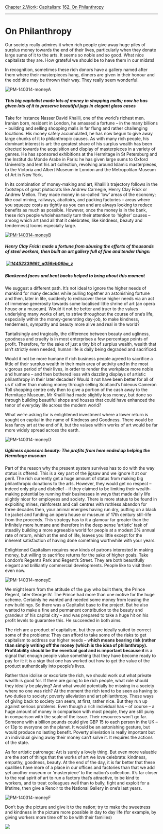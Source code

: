 [Chapter 2.Work](https://www.theschooloflife.com/thebookoflife/category/work/): [Capitalism](https://www.theschooloflife.com/thebookoflife/category/work/capitalism/): [162. On Philanthropy](https://www.theschooloflife.com/thebookoflife/the-rich-should-stop-giving-so-much-of-their-money-away/)

* * *

# On Philanthropy

Our society really admires it when rich people give away huge piles of surplus money towards the end of their lives, particularly when they donate large sums of it to the arts. It seems so noble and so good. What nice capitalists they are. How grateful we should be to have them in our midsts!

In recognition, sometimes these rich donors have a gallery named after them where their masterpieces hang, dinners are given in their honour and the odd title may be thrown their way. They really seem wonderful.

![PM-140314-moneyA](https://www.theschooloflife.com/thebookoflife/wp-content/uploads/2014/09/PM-140314-moneyA.jpg)

##### This big capitalist made lots of money in shopping malls; now he has given lots of it to preserve beautiful jugs in elegant glass cases

Take for instance Nasser David Khalili, one of the world’s richest men. Iranian born, resident in London, he amassed a fortune – in the many billions – building and selling shopping malls in far flung and rather challenging locations. His money safely accumulated, he has now begun to give away large chunks of it to philanthropic causes. As with many rich people, his dominant interest is art: the greatest share of his surplus wealth has been directed towards the acquisition and display of masterpieces in a variety of genres. He has sponsored exhibitions at the Hermitage in St Petersburg and the Institut du Monde Arabe in Paris: he has given large sums to Oxford University and lent his art collection, revolving around Islamic masterpieces, to the Victoria and Albert Museum in London and the Metropolitan Museum of Art in New York.

In its combination of money-making and art, Khalili’s trajectory follows in the footsteps of great plutocrats like Andrew Carnegie, Henry Clay Frick or Andrew Mellon. They made money in so-called ‘low’ areas of the economy; like coal mining, railways, abattoirs, and packing factories – areas where you squeeze costs as tightly as you can and are always looking to reduce benefits as much as possible. However, once the money is in the bank, these rich people wholeheartedly turn their attention to ‘higher’ causes – among which art (and all that it celebrates, like kindness, beauty and tenderness) looms especially large.

[![PM-140314-moneyB](https://www.theschooloflife.com/thebookoflife/wp-content/uploads/2014/10/PM-140314-moneyB.jpg)](http://www.thebookoflife.org/wp-content/uploads/2014/10/PM-140314-moneyB.jpg)

##### Henry Clay Frick: made a fortune from abusing the efforts of thousands of steel workers, then built an art gallery full of fine and tender things:

##### &nbsp;[![14452339661_a056eb06ba_z](https://www.theschooloflife.com/thebookoflife/wp-content/uploads/2014/10/14452339661_a056eb06ba_z.jpg)](http://www.thebookoflife.org/wp-content/uploads/2014/10/14452339661_a056eb06ba_z.jpg)

##### Blackened faces and bent backs helped to bring about this moment

We suggest a different path. It’s not ideal to ignore the higher needs of mankind for many decades while pulling together an astonishing fortune and then, later in life, suddenly to rediscover these higher needs via an act of immense generosity towards some localised little shrine of art (an opera house or a museum). Would it not be better and truer to the values underlying many works of art, to strive throughout the course of one’s life, especially within the money-generating day-job, to make kindness, tenderness, sympathy and beauty more alive and real in the world?

Tantalisingly and tragically, the difference between beauty and ugliness, goodness and cruelty is in most enterprises a few percentage points of profit. Therefore, for the sake of just a tiny bit of surplus wealth, wealth that isn’t strictly even needed, human life is daily being degraded and sacrificed.

Would it not be more humane if rich business people agreed to sacrifice a little of their surplus wealth in their main area of activity and in the most vigorous period of their lives, in order to render the workplace more noble and humane – and then bothered less with dazzling displays of artistic philanthropy in their later decades? Would it not have been better for all of us if rather than making money through selling Scotland’s hideous Cameron Toll shopping centre only then to give a portion of the cash away to the Hermitage Museum, Mr Khalili had made slightly less money, but done so through building beautiful shops and houses that could have enhanced the tenor of everyday life across the modern world?

What we’re asking for is enlightened investment where a lower return is sought on capital in the name of Kindness and Goodness. There would be less fancy art at the end of it, but the values within works of art would be far more widely spread across the earth.

![PM-140314-moneyD](https://www.theschooloflife.com/thebookoflife/wp-content/uploads/2014/09/PM-140314-moneyD.jpg)

##### Ugliness sponsors beauty: The profits from here ended up helping the Hermitage museum

Part of the reason why the present system survives has to do with the way status is offered. This is a key part of the jigsaw and we ignore it at our peril. The rich currently get a huge amount of status from making big philanthropic donations to the arts. However, they would get no respect – indeed only pity and disbelief – if they claimed to be limiting their wealth-making potential by running their businesses in ways that made daily life slightly nicer for employees and society. There is more status to be found in exploiting mines, rainforests and call centres with ruthless abandon for three decades then, your animal energies having run dry, putting on a black tie jacket and funding an opera house or museum of 17th century still-life from the proceeds. This strategy has to it a glamour far greater than the infinitely more humane and therefore in the deep sense ‘artistic’ task of steadily building a more agreeable world for people at a modest 3% annual rate of return, which at the end of life, leaves you little except for the inherent satisfaction of having done something worthwhile with your years.

Enlightened Capitalism requires new kinds of patrons interested in making money, but willing to sacrifice returns for the sake of higher goals. Take London’s Regent’s Park and Regent’s Street. They are both beautifully elegant and brilliantly commercial developments. People like to visit them even now.

![PM-140314-moneyE](https://www.theschooloflife.com/thebookoflife/wp-content/uploads/2014/09/PM-140314-moneyE.jpg)

We might learn from the attitude of the guy who built them, the Prince Regent, later George IV. The Prince had more than one motive for the huge scheme. Certainly he wanted and needed some money from leasing the new buildings. So there was a Capitalist base to the project. But he also wanted to make a fine and permanent contribution to the beauty and grandeur of his capital city – and was prepared to take a huge hit on his profit levels to guarantee this. He succeeded in both aims.

The rich are a product of capitalism, but they are ideally suited to correct some of the problems: They can afford to take some of the risks to get capitalism to address our higher needs – w**hich means bearing risk (rather than simply writing off the money (which is the idea of philanthropy). Profitability should be the eventual goal and is important because it i**s a signal that enough people value something that they have become ready to pay for it: it is a sign that one has worked out how to get the value of the product authentically into people’s lives.

Rather than idolise or excoriate the rich, we should work out what private wealth is good for. If there are going to be rich people, what role should they ideally be playing? And what would potentially be missing in a society where no one was rich? At the moment the rich tend to be seen as having to two duties to society: poverty alleviation and art philanthropy. These ways of giving back to society can seem, at first, rather nice. But they run up against serious problems.&nbsp;Even though a rich individual has – of course – a huge amount of money in comparison with most people, they are still puny in comparison with the scale of the issue. Their resources won’t go far. Someone with a billion pounds could give GBP 15 to each person in the UK – or 13p to everyone on the planet. It would be an astonishing gesture, but would produce no lasting benefit. Poverty alleviation is really important but an individual giving away their money can’t solve it. It requires the actions of the state.

As for artistic patronage: Art is surely a lovely thing. But even more valuable are the sort of things that the works of art we love celebrate: kindness, empathy, goodness, beauty. At the end of the day, it is far better that these qualities have more of a place in our offices and factories than that we add yet another museum or ‘masterpiece’ to the nation’s collection. It’s far closer to the real spirit of art to run a factory that’s attractive, to be kind to workers, and to treat colleagues well than to bully, fight and exploit for a lifetime, then give a Renoir to the National Gallery in one’s last years.

![PM-140314-moneyF](https://www.theschooloflife.com/thebookoflife/wp-content/uploads/2014/09/PM-140314-moneyF.jpg)

Don’t buy the picture and give it to the nation; try to make the sweetness and kindness in the picture more possible in day to day life (for example, by giving workers more time off to be with their families)

[![](https://img.youtube.com/vi/mTAE5m3ZO2E/0.jpg)](https://www.youtube.com/embed/mTAE5m3ZO2E '')
